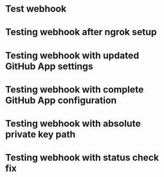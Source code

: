 # Test webhook
# Testing webhook after ngrok setup
# Testing webhook with updated GitHub App settings
# Testing webhook with complete GitHub App configuration
# Testing webhook with absolute private key path
# Testing webhook with status check fix
